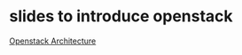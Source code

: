 # slides to introduce openstack
[Openstack Architecture](https://www.slideshare.net/slideshow/openstack-architecture-43160012/43160012)
